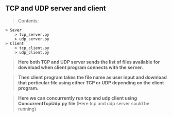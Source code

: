 ## TCP and UDP server and client


> Contents: 

    > Sever
        > tcp_server.py
        > udp_server.py
    > Client
        > tcp_client.py
        > udp_client.py    

> **Here both TCP and UDP server sends the list of files available for download when client program connects with the server.** 

> **Then client program takes the file name as user input and download that perticular file using either TCP or UDP depending on the client program.**

> **Here we can concurrently run tcp and udp client using ConcurrentTcpUdp.py file** (Here tcp and udp server sould be running)